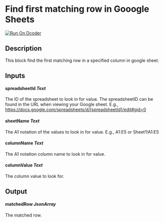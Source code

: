 # Find first matching row in Gooogle Sheets
[![Run On Dcoder](https://static-content.dcoder.tech/dcoder-assets/run-on-dcoder.svg)](https://code.dcoder.tech/feed/block/61fccf837c0bef32a8444e89)

## Description
This block find the first matching row in a specified column in google sheet.

## Inputs
#### **spreadsheetId**  *Text*
The ID of the spreadsheet to look in for value. The spreadsheetID can be found in the URL when viewing your Google sheet. E.g., https://docs.google.com/spreadsheets/d/[spreadsheetId]/edit#gid=0
#### **sheetName**  *Text*
The A1 notation of the values to look in for value. E.g., A1:E5 or Sheet1!A1:E5
#### **columnName**  *Text*
The A1 notation column name to look in for value.
#### **columnValue**  *Text*
The column value to look for.

## Output
#### **matchedRow**  *JsonArray*
The matched row.

